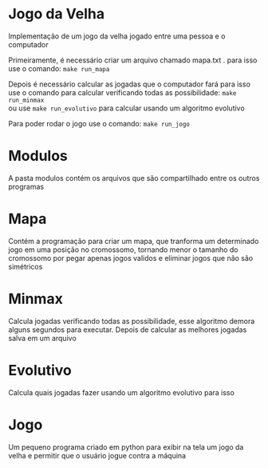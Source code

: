 # Jogo da Velha
Implementação de um jogo da velha jogado entre uma pessoa e o computador

Primeiramente, é necessário criar um arquivo chamado mapa.txt .
para isso use o comando: 
`make run_mapa`

Depois é necessário calcular as jogadas que o computador fará
para isso use o comando para calcular verificando todas as possibilidade:
`make run_minmax`\
ou use `make run_evolutivo` para calcular usando um algoritmo evolutivo

Para poder rodar o jogo use o comando:
`make run_jogo`

# Modulos
A pasta modulos contém os arquivos que são compartilhado entre os outros programas

# Mapa
Contém a programação para criar um mapa,
que tranforma um determinado jogo em uma posição no cromossomo,
tornando menor o tamanho do cromossomo por pegar apenas jogos validos
e eliminar jogos que não são simétricos

# Minmax
Calcula jogadas verificando todas as possibilidade,
esse algoritmo demora alguns segundos para executar.
Depois de calcular as melhores jogadas salva em um arquivo

# Evolutivo
Calcula quais jogadas fazer usando um algoritmo evolutivo para isso

# Jogo
Um pequeno programa criado em python para exibir na tela um jogo da velha
e permitir que o usuário jogue contra a máquina